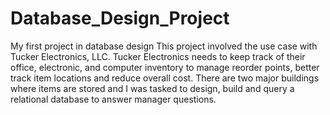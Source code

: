 # Database_Design_Project
My first project in database design
This project involved the use case with Tucker Electronics, LLC.
Tucker Electronics needs to keep track of their office, electronic, and computer inventory to manage reorder points, better track item locations and reduce overall cost. 
There are two major buildings where items are stored and I was tasked to design, build and query a relational database to answer manager questions.

